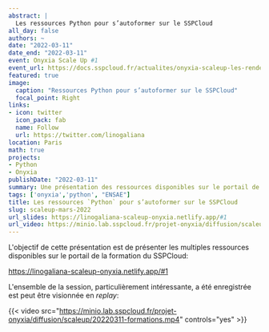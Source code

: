 ```yaml
---
abstract: |
  Les ressources Python pour s’autoformer sur le SSPCloud
all_day: false
authors: ~
date: "2022-03-11"
date_end: "2022-03-11"
event: Onyxia Scale Up #1
event_url: https://docs.sspcloud.fr/actualites/onyxia-scaleup-les-rendez-vous-communautaires-onyxia
featured: true
image:
  caption: "Ressources Python pour s’autoformer sur le SSPCloud"
  focal_point: Right
links:
- icon: twitter
  icon_pack: fab
  name: Follow
  url: https://twitter.com/linogaliana
location: Paris
math: true
projects:
- Python
- Onyxia
publishDate: "2022-03-11"
summary: Une présentation des ressources disponibles sur le portail de la formation du SSPCloud pour s'autoformer en Python, notamment les notebooks du cours que je donne à l'ENSAE. 
tags: ['onyxia','python', "ENSAE"]
title: Les ressources `Python` pour s’autoformer sur le SSPCloud
slug: scaleup-mars-2022
url_slides: https://linogaliana-scaleup-onyxia.netlify.app/#1
url_video: https://minio.lab.sspcloud.fr/projet-onyxia/diffusion/scaleup/20220311-formations.mp4
---
```


L'objectif de cette présentation est de présenter
les multiples ressources disponibles sur le portail de la 
formation du SSPCloud:

https://linogaliana-scaleup-onyxia.netlify.app/#1

L'ensemble de la session, particulièrement intéressante, a été enregistrée
est peut être visionnée en _replay_:


{{< video src="https://minio.lab.sspcloud.fr/projet-onyxia/diffusion/scaleup/20220311-formations.mp4" controls="yes" >}}


<!-----------
url_code: ""
url_pdf: ""
url_slides: ""
url_video: ""

{{% alert note %}}
Click on the **Slides** button above to view the built-in slides feature.
{{% /alert %}}

Slides can be added in a few ways:

- **Create** slides using Academic's [*Slides*](https://sourcethemes.com/academic/docs/managing-content/#create-slides) feature and link using `slides` parameter in the front matter of the talk file
- **Upload** an existing slide deck to `static/` and link using `url_slides` parameter in the front matter of the talk file
- **Embed** your slides (e.g. Google Slides) or presentation video on this page using [shortcodes](https://sourcethemes.com/academic/docs/writing-markdown-latex/).

Further talk details can easily be added to this page using *Markdown* and $\rm \LaTeX$ math code.
--------------->

